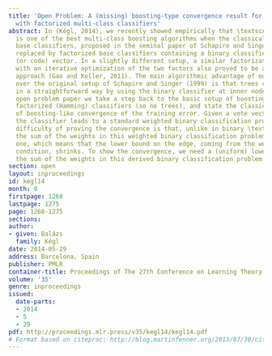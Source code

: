 ```yaml
---
title: 'Open Problem: A (missing) boosting-type convergence result for \textsc{AdaBoost.MH}
  with factorized multi-class classifiers'
abstract: In (Kégl, 2014), we recently showed empirically that \textscAdaBoost.MH
  is one of the best multi-class boosting algorithms when the classical one-against-all
  base classifiers, proposed in the seminal paper of Schapire and Singer (1999), are
  replaced by factorized base classifiers containing a binary classifier and a vote
  (or code) vector. In a slightly different setup, a similar factorization coupled
  with an iterative optimization of the two factors also proved to be an excellent
  approach (Gao and Koller, 2011). The main algorithmic advantage of our approach
  over the original setup of Schapire and Singer (1999) is that trees can be built
  in a straightforward way by using the binary classifier at inner nodes. In this
  open problem paper we take a step back to the basic setup of boosting generic multi-class
  factorized (Hamming) classifiers (so no trees), and state the classical problem
  of boosting-like convergence of the training error. Given a vote vector, training
  the classifier leads to a standard weighted binary classification problem. The main
  difficulty of proving the convergence is that, unlike in binary \textscAdaBoost,
  the sum of the weights in this weighted binary classification problem is less than
  one, which means that the lower bound on the edge, coming from the weak learning
  condition, shrinks. To show the convergence, we need a (uniform) lower bound on
  the sum of the weights in this derived binary classification problem.
section: open
layout: inproceedings
id: kegl14
month: 0
firstpage: 1268
lastpage: 1275
page: 1268-1275
sections: 
author:
- given: Balázs
  family: Kégl
date: 2014-05-29
address: Barcelona, Spain
publisher: PMLR
container-title: Proceedings of The 27th Conference on Learning Theory
volume: '35'
genre: inproceedings
issued:
  date-parts:
  - 2014
  - 5
  - 29
pdf: http://proceedings.mlr.press/v35/kegl14/kegl14.pdf
# Format based on citeproc: http://blog.martinfenner.org/2013/07/30/citeproc-yaml-for-bibliographies/
---
```


